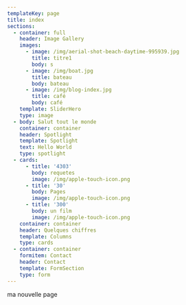 ```yaml
---
templateKey: page
title: index
sections:
  - container: full
    header: Image Gallery
    images:
      - image: /img/aerial-shot-beach-daytime-995939.jpg
        title: titre1
        body: s
      - image: /img/boat.jpg
        title: bateau
        body: bateau
      - image: /img/blog-index.jpg
        title: café
        body: café
    template: SliderHero
    type: image
  - body: Salut tout le monde
    container: container
    header: Spotlight
    template: Spotlight
    text: Hello World
    type: spotlight
  - cards:
      - title: '4303'
        body: requetes
        image: /img/apple-touch-icon.png
      - title: '30'
        body: Pages
        image: /img/apple-touch-icon.png
      - title: '300'
        body: un film
        image: /img/apple-touch-icon.png
    container: container
    header: Quelques chiffres
    template: Columns
    type: cards
  - container: container
    formitem: Contact
    header: Contact
    template: FormSection
    type: form
---
```

ma nouvelle page
